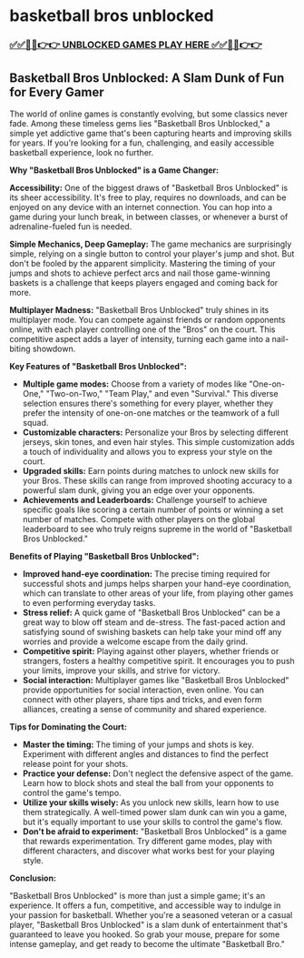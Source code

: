 # basketball bros unblocked

### [✅✅🔴🔴👉👉 UNBLOCKED GAMES PLAY HERE ✅✅🔴🔴👉👉](https://topstoryindia.com)

## Basketball Bros Unblocked: A Slam Dunk of Fun for Every Gamer

The world of online games is constantly evolving, but some classics never fade. Among these timeless gems lies "Basketball Bros Unblocked," a simple yet addictive game that's been capturing hearts and improving skills for years.  If you're looking for a fun, challenging, and easily accessible basketball experience, look no further.

**Why "Basketball Bros Unblocked" is a Game Changer:**

**Accessibility:** One of the biggest draws of "Basketball Bros Unblocked" is its sheer accessibility. It's free to play, requires no downloads, and can be enjoyed on any device with an internet connection. You can hop into a game during your lunch break, in between classes, or whenever a burst of adrenaline-fueled fun is needed.

**Simple Mechanics, Deep Gameplay:**  The game mechanics are surprisingly simple, relying on a single button to control your player's jump and shot. But don't be fooled by the apparent simplicity. Mastering the timing of your jumps and shots to achieve perfect arcs and nail those game-winning baskets is a challenge that keeps players engaged and coming back for more.

**Multiplayer Madness:** "Basketball Bros Unblocked" truly shines in its multiplayer mode. You can compete against friends or random opponents online, with each player controlling one of the "Bros" on the court. This competitive aspect adds a layer of intensity, turning each game into a nail-biting showdown.

**Key Features of "Basketball Bros Unblocked":**

* **Multiple game modes:** Choose from a variety of modes like "One-on-One," "Two-on-Two," "Team Play," and even "Survival." This diverse selection ensures there's something for every player, whether they prefer the intensity of one-on-one matches or the teamwork of a full squad.
* **Customizable characters:** Personalize your Bros by selecting different jerseys, skin tones, and even hair styles. This simple customization adds a touch of individuality and allows you to express your style on the court.
* **Upgraded skills:** Earn points during matches to unlock new skills for your Bros. These skills can range from improved shooting accuracy to a powerful slam dunk, giving you an edge over your opponents.
* **Achievements and Leaderboards:** Challenge yourself to achieve specific goals like scoring a certain number of points or winning a set number of matches. Compete with other players on the global leaderboard to see who truly reigns supreme in the world of "Basketball Bros Unblocked."

**Benefits of Playing "Basketball Bros Unblocked":**

* **Improved hand-eye coordination:** The precise timing required for successful shots and jumps helps sharpen your hand-eye coordination, which can translate to other areas of your life, from playing other games to even performing everyday tasks.
* **Stress relief:**  A quick game of "Basketball Bros Unblocked" can be a great way to blow off steam and de-stress. The fast-paced action and satisfying sound of swishing baskets can help take your mind off any worries and provide a welcome escape from the daily grind.
* **Competitive spirit:** Playing against other players, whether friends or strangers, fosters a healthy competitive spirit. It encourages you to push your limits, improve your skills, and strive for victory.
* **Social interaction:**  Multiplayer games like "Basketball Bros Unblocked" provide opportunities for social interaction, even online.  You can connect with other players, share tips and tricks, and even form alliances, creating a sense of community and shared experience.

**Tips for Dominating the Court:**

* **Master the timing:**  The timing of your jumps and shots is key. Experiment with different angles and distances to find the perfect release point for your shots.
* **Practice your defense:** Don't neglect the defensive aspect of the game.  Learn how to block shots and steal the ball from your opponents to control the game's tempo.
* **Utilize your skills wisely:** As you unlock new skills, learn how to use them strategically. A well-timed power slam dunk can win you a game, but it's equally important to use your skills to control the game's flow.
* **Don't be afraid to experiment:** "Basketball Bros Unblocked" is a game that rewards experimentation. Try different game modes, play with different characters, and discover what works best for your playing style.

**Conclusion:**

"Basketball Bros Unblocked" is more than just a simple game; it's an experience. It offers a fun, competitive, and accessible way to indulge in your passion for basketball. Whether you're a seasoned veteran or a casual player, "Basketball Bros Unblocked" is a slam dunk of entertainment that's guaranteed to leave you hooked. So grab your mouse, prepare for some intense gameplay, and get ready to become the ultimate "Basketball Bro." 
